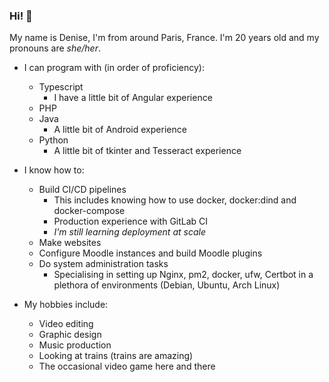 ### Hi! 👋

My name is Denise, I'm from around Paris, France.
I'm 20 years old and my pronouns are *she/her*.

- I can program with (in order of proficiency):
  - Typescript
    - I have a little bit of Angular experience
  - PHP
  - Java
    - A little bit of Android experience
  - Python
    - A little bit of tkinter and Tesseract experience
- I know how to:
  - Build CI/CD pipelines
    - This includes knowing how to use docker, docker:dind and docker-compose
    - Production experience with GitLab CI
    - *I'm still learning deployment at scale*
  - Make websites
  - Configure Moodle instances and build Moodle plugins
  - Do system administration tasks
    - Specialising in setting up Nginx, pm2, docker, ufw, Certbot in a plethora of environments (Debian, Ubuntu, Arch Linux)

- My hobbies include:
  - Video editing
  - Graphic design
  - Music production
  - Looking at trains (trains are amazing)
  - The occasional video game here and there
  

<!--
**denisebitca/denisebitca** is a ✨ _special_ ✨ repository because its `README.md` (this file) appears on your GitHub profile.

Here are some ideas to get you started:

- 🔭 I’m currently working on ...
- 🌱 I’m currently learning ...
- 👯 I’m looking to collaborate on ...
- 🤔 I’m looking for help with ...
- 💬 Ask me about ...
- 📫 How to reach me: ...
- 😄 Pronouns: ...
- ⚡ Fun fact: ...
-->
